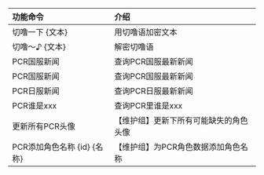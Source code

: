 | 功能命令                | 介绍                  |
|:--------------------|:--------------------|
| 切噜一下 {文本}           | 用切噜语加密文本            |
| 切噜～♪ {文本}           | 解密切噜语               |
| PCR国服新闻             | 查询PCR国服最新新闻         |
| PCR国服新闻             | 查询PCR国服最新新闻         |
| PCR日服新闻             | 查询PCR日服最新新闻         |
| PCR谁是xxx            | 查询PCR里谁是xxx         |
| 更新所有PCR头像           | 【维护组】更新下所有可能缺失的角色头像 |
| PCR添加角色名称 {id} {名称} | 【维护组】为PCR角色数据添加角色名称 |